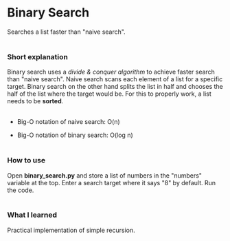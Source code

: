 # Binary Search
Searches a list faster than "naive search".
<br/><br/>

### Short explanation
Binary search uses a *divide & conquer algorithm* to achieve faster search than "naive search".
Naive search scans each element of a list for a specific target.
Binary search on the other hand splits the list in half and chooses the half of the list where the target would be.
For this to properly work, a list needs to be **sorted**.
<br/><br/>

* Big-O notation of naive search: O(n)

* Big-O notation of binary search: O(log n)
<br/><br/>

### How to use

Open **binary_search.py** and store a list of numbers in the "numbers" variable at the top. 
Enter a search target where it says "8" by default.
Run the code.
<br/><br/>

### What I learned

Practical implementation of simple recursion.

